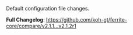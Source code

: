 Default configuration file changes.

**Full Changelog**: https://github.com/koh-gt/ferrite-core/compare/v2.1.1...v2.1.2r1